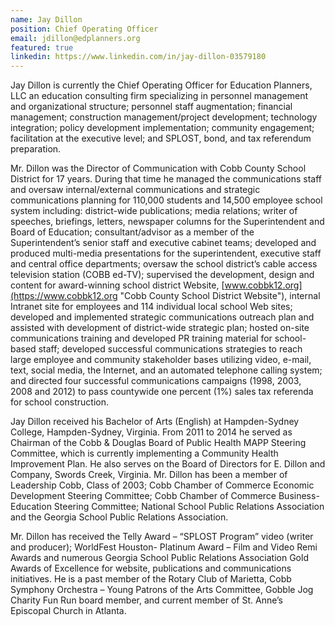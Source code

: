 ```yaml
---
name: Jay Dillon
position: Chief Operating Officer
email: jdillon@edplanners.org
featured: true
linkedin: https://www.linkedin.com/in/jay-dillon-03579180
---
```

Jay Dillon is currently the Chief Operating Officer for Education Planners, LLC an education consulting firm specializing in personnel management and organizational structure; personnel staff augmentation; financial management; construction management/project development; technology integration; policy development implementation; community engagement; facilitation at the executive level; and SPLOST, bond, and tax referendum preparation.

Mr. Dillon was the Director of Communication with Cobb County School District for 17 years. During that time he managed the communications staff and oversaw internal/external communications and strategic communications planning for 110,000 students and 14,500 employee school system including: district-wide publications; media relations; writer of speeches, briefings, letters, newspaper columns for the Superintendent and Board of Education; consultant/advisor as a member of the Superintendent’s senior staff and executive cabinet teams; developed and produced multi-media presentations for the superintendent, executive staff and central office departments; oversaw the school district’s cable access television station (COBB ed-TV); supervised the development, design and content for award-winning school district Website, [www.cobbk12.org](https://www.cobbk12.org "Cobb County School District Website"), internal Intranet site for employees and 114 individual local school Web sites; developed and implemented strategic communications outreach plan and assisted with development of district-wide strategic plan; hosted on-site communications training and developed PR training material for school-based staff; developed successful communications strategies to reach large employee and community stakeholder bases utilizing video, e-mail, text, social media, the Internet, and an automated telephone calling system; and directed four successful communications campaigns (1998, 2003, 2008 and 2012) to pass countywide one percent (1%) sales tax referenda for school construction.

Jay Dillon received his Bachelor of Arts (English) at Hampden-Sydney College, Hampden-Sydney, Virginia. From 2011 to 2014 he served as Chairman of the Cobb & Douglas Board of Public Health MAPP Steering Committee, which is currently implementing a Community Health Improvement Plan. He also serves on the Board of Directors for E. Dillon and Company, Swords Creek, Virginia. Mr. Dillon has been a member of Leadership Cobb, Class of 2003; Cobb Chamber of Commerce Economic Development Steering Committee; Cobb Chamber of Commerce Business-Education Steering Committee; National School Public Relations Association and the Georgia School Public Relations Association.

Mr. Dillon has received the Telly Award – “SPLOST Program” video (writer and producer); WorldFest Houston- Platinum Award – Film and Video Remi Awards and numerous Georgia School Public Relations Association Gold Awards of Excellence for website, publications and communications initiatives. He is a past member of the Rotary Club of Marietta, Cobb Symphony Orchestra – Young Patrons of the Arts Committee, Gobble Jog Charity Fun Run board member, and current member of St. Anne’s Episcopal Church in Atlanta.
